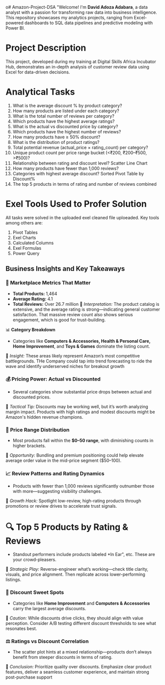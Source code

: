 o# Amazon-Project-DSA
"Welcome! I'm **David Adoza Adabara**, a data analyst with a passion for transforming raw data into business intelligence. This repository showcases my analytics projects, ranging from Excel-powered dashboards to SQL data pipelines and predictive modeling with Power BI.
# Project Description
This project, developed during my training at Digital Skills Africa Incubator Hub, demonstrates an in-depth analysis of customer review data using Excel  for data-driven decisions.
# Analytical Tasks
1. What is the average discount % by product category?
2. How many products are listed under each category?
3. What is the total number of reviews per category?
4. Which products have the highest average ratings?
5. What is the actual vs discounted price by category?
6. Which products have the highest number of reviews?
7. How many products have ≥ 50% discount?
8. What is the distribution of product ratings?
9. Total potential revenue (actual_price × rating_count) per category?
10. Unique product count per price range bucket (<₹200, ₹200–₹500, >₹500)?
11. Relationship between rating and discount level?	Scatter Line Chart
12. How many products have fewer than 1,000 reviews?
13. Categories with highest average discount?	Sorted Pivot Table by Discount%
14. The top 5 products in terms of rating and number of reviews combined
# Exel Tools Used to Profer Solution
All tasks were solved in the uploaded exel cleaned file uploeaded. Key tools among others are:
1. Pivot Tables
2. Exel Charts
3. Calculated Columns
4. Exel Formulas
5. Power Query
## Business Insights and Key Takeaways
### 🧮 **Marketplace Metrics That Matter**
- **Total Products:** 1,464  
- **Average Rating:** 4.1  
- **Total Reviews:** Over 26.7 million
📌 *Interpretation:* The product catalog is extensive, and the average rating is strong—indicating general customer satisfaction. That massive review count also shows serious engagement, which is good for trust-building.

📊 **Category Breakdown**
- Categories like **Computers & Accessories, Health & Personal Care, Home Improvement**, and **Toys & Games** dominate the listing count.

📌 *Insight:* These areas likely represent Amazon’s most competitive battlegrounds. THe Company could tap into trend forecasting to ride the wave and identify underserved niches for breakout growth

### 💰 **Pricing Power: Actual vs Discounted**
- Several categories show substantial price drops between actual and discounted prices.

📌 *Tactical Tip:* Discounts may be working well, but it’s worth analyzing margin impact. Products with high ratings and modest discounts might be Amazon's hidden revenue champions.

### 🧩 **Price Range Distribution**
- Most products fall within the **$0–50 range**, with diminishing counts in higher brackets.

📌 *Opportunity:* Bundling and premium positioning could help elevate average order value in the mid-price segment ($50–100).
### 📈 **Review Patterns and Rating Dynamics**
- Products with fewer than 1,000 reviews significantly outnumber those with more—suggesting visibility challenges.

📌 *Growth Hack:* Spotlight low-review, high-rating products through promotions or review drives to accelerate trust signals.

# 🔍 **Top 5 Products by Rating & Reviews**
- Standout performers include products labeled *In Ear", etc. These are your crowd-pleasers.

📌 *Strategic Play:* Reverse-engineer what’s working—check title clarity, visuals, and price alignment. Then replicate across lower-performing listings.

### 🎯 **Discount Sweet Spots**
- Categories like **Home Improvement** and **Computers & Accessories** carry the largest average discounts.

📌 *Caution:* While discounts drive clicks, they should align with value perception. Consider A/B testing different discount thresholds to see what resonates best.

### ⚖️ **Ratings vs Discount Correlation**
- The scatter plot hints at a mixed relationship—products don’t always benefit from steeper discounts in terms of rating.

📌 *Conclusion:* Prioritize quality over discounts. Emphasize clear product features, deliver a seamless customer experience, and maintain strong post-purchase support


